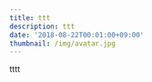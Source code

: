 ```yaml
---
title: ttt
description: ttt
date: '2018-08-22T00:01:00+09:00'
thumbnail: /img/avatar.jpg
---
```

tttt
